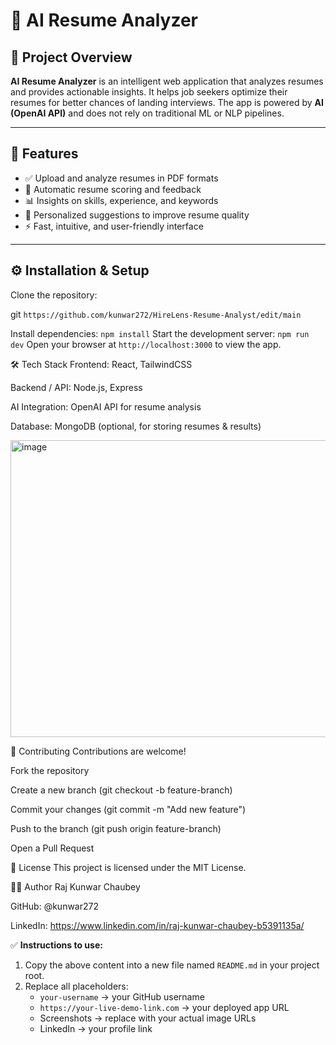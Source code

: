 # 🤖 AI Resume Analyzer


## 📖 Project Overview
**AI Resume Analyzer** is an intelligent web application that analyzes resumes and provides actionable insights. It helps job seekers optimize their resumes for better chances of landing interviews. The app is powered by **AI (OpenAI API)** and does not rely on traditional ML or NLP pipelines.

---

## 📂 Features
- ✅ Upload and analyze resumes in PDF formats  
- 📝 Automatic resume scoring and feedback  
- 📊 Insights on skills, experience, and keywords  
- 🎯 Personalized suggestions to improve resume quality  
- ⚡ Fast, intuitive, and user-friendly interface  

---

## ⚙️ Installation & Setup

Clone the repository:


git ```https://github.com/kunwar272/HireLens-Resume-Analyst/edit/main```

Install dependencies:
```npm install```
Start the development server:
```npm run dev```
Open your browser at ```http://localhost:3000``` to view the app.

🛠️ Tech Stack
Frontend: React, TailwindCSS

Backend / API: Node.js, Express

AI Integration: OpenAI API for resume analysis

Database: MongoDB (optional, for storing resumes & results)

<img width="1898" height="475" alt="image" src="https://github.com/user-attachments/assets/bc0630f5-a5a4-48e2-955a-72e1ba4317a6" />



🤝 Contributing
Contributions are welcome!

Fork the repository

Create a new branch (git checkout -b feature-branch)

Commit your changes (git commit -m "Add new feature")

Push to the branch (git push origin feature-branch)

Open a Pull Request

📜 License
This project is licensed under the MIT License.

👨‍💻 Author
Raj Kunwar Chaubey

GitHub: @kunwar272

LinkedIn: https://www.linkedin.com/in/raj-kunwar-chaubey-b5391135a/


✅ **Instructions to use:**  
1. Copy the above content into a new file named `README.md` in your project root.  
2. Replace all placeholders:  
   - `your-username` → your GitHub username  
   - `https://your-live-demo-link.com` → your deployed app URL  
   - Screenshots → replace with your actual image URLs  
   - LinkedIn → your profile link  
